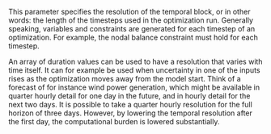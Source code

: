 This parameter specifies the resolution of the temporal block, or in other words: the length of the timesteps used in the optimization run. Generally speaking, variables and constraints are generated for each timestep of an optimization. For example, the nodal balance constraint must hold for each timestep.

An array of duration values can be used to have a resolution that varies with time itself. It can for example be used when uncertainty in one of the inputs rises as the optimization moves away from the model start. Think of a forecast of for instance wind power generation, which might be available in quarter hourly detail for one day in the future, and in hourly detail for the next two days. It is possible to take a quarter hourly resolution for the full horizon of three days. However, by lowering the temporal resolution after the first day, the computational burden is lowered substantially.
